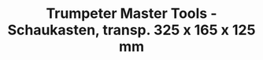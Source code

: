 ---
layout: product
title: "Trumpeter Master Tools - Schaukasten, transp. 325 x 165 x 125 mm"
price: "N/A" 
desc: "N/A"
img_path: "/assets/img/TRU09814.webp"
brand: "N/A"
available: false
special_offer: false
new: false
soon: false
cat: "0N/A"
subcat: "0N/A"
subsubcat: "0N/A"
sifra: "TRU09814"
popular: false
---